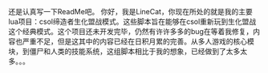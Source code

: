 还是认真写一下ReadMe吧。
你好，我是LineCat，你现在所处的就是我的主要lua项目：csol缔造者生化盟战模式。这些脚本旨在能够在csol重新玩到生化盟战这个经典模式。这个项目还未开发完毕，仍然有许许多多的bug在等着我修复，内容也严重不足，但是这其中的内容已经在日积月累的完善。从多人游戏的核心模块，到僵尸和人类的技能系统，这组脚本相比于我的想象，已经做到了太多太多。。。